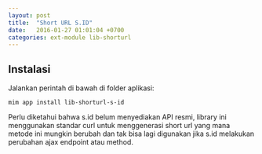 ```yaml
---
layout: post
title:  "Short URL S.ID"
date:   2016-01-27 01:01:04 +0700
categories: ext-module lib-shorturl
---
```


## Instalasi

Jalankan perintah di bawah di folder aplikasi:

```
mim app install lib-shorturl-s-id
```

Perlu diketahui bahwa s.id belum menyediakan API resmi, library ini
menggunakan standar curl untuk menggenerasi short url yang mana metode
ini mungkin berubah dan tak bisa lagi digunakan jika s.id melakukan
perubahan ajax endpoint atau method.